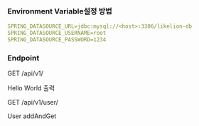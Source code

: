 
### Environment Variable설정 방법
```yaml
SPRING_DATASOURCE_URL=jdbc:mysql://<host>:3306/likelion-db
SPRING_DATASOURCE_USERNAME=root
SPRING_DATASOURCE_PASSWORD=1234
```

### Endpoint

GET /api/v1/

Hello World 출력

GET /api/v1/user/

User addAndGet